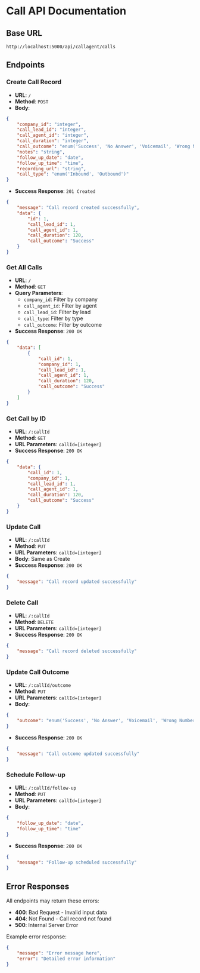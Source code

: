 # Call API Documentation

## Base URL
`http://localhost:5000/api/callagent/calls`

## Endpoints

### Create Call Record
- **URL**: `/`
- **Method**: `POST`
- **Body**:
```json
{
	"company_id": "integer",
	"call_lead_id": "integer",
	"call_agent_id": "integer",
	"call_duration": "integer",
	"call_outcome": "enum('Success', 'No Answer', 'Voicemail', 'Wrong Number')",
	"notes": "string",
	"follow_up_date": "date",
	"follow_up_time": "time",
	"recording_url": "string",
	"call_type": "enum('Inbound', 'Outbound')"
}
```
- **Success Response**: `201 Created`
```json
{
	"message": "Call record created successfully",
	"data": {
		"id": 1,
		"call_lead_id": 1,
		"call_agent_id": 1,
		"call_duration": 120,
		"call_outcome": "Success"
	}
}
```

### Get All Calls
- **URL**: `/`
- **Method**: `GET`
- **Query Parameters**:
  - `company_id`: Filter by company
  - `call_agent_id`: Filter by agent
  - `call_lead_id`: Filter by lead
  - `call_type`: Filter by type
  - `call_outcome`: Filter by outcome
- **Success Response**: `200 OK`
```json
{
	"data": [
		{
			"call_id": 1,
			"company_id": 1,
			"call_lead_id": 1,
			"call_agent_id": 1,
			"call_duration": 120,
			"call_outcome": "Success"
		}
	]
}
```

### Get Call by ID
- **URL**: `/:callId`
- **Method**: `GET`
- **URL Parameters**: `callId=[integer]`
- **Success Response**: `200 OK`
```json
{
	"data": {
		"call_id": 1,
		"company_id": 1,
		"call_lead_id": 1,
		"call_agent_id": 1,
		"call_duration": 120,
		"call_outcome": "Success"
	}
}
```

### Update Call
- **URL**: `/:callId`
- **Method**: `PUT`
- **URL Parameters**: `callId=[integer]`
- **Body**: Same as Create
- **Success Response**: `200 OK`
```json
{
	"message": "Call record updated successfully"
}
```

### Delete Call
- **URL**: `/:callId`
- **Method**: `DELETE`
- **URL Parameters**: `callId=[integer]`
- **Success Response**: `200 OK`
```json
{
	"message": "Call record deleted successfully"
}
```

### Update Call Outcome
- **URL**: `/:callId/outcome`
- **Method**: `PUT`
- **URL Parameters**: `callId=[integer]`
- **Body**:
```json
{
	"outcome": "enum('Success', 'No Answer', 'Voicemail', 'Wrong Number')"
}
```
- **Success Response**: `200 OK`
```json
{
	"message": "Call outcome updated successfully"
}
```

### Schedule Follow-up
- **URL**: `/:callId/follow-up`
- **Method**: `PUT`
- **URL Parameters**: `callId=[integer]`
- **Body**:
```json
{
	"follow_up_date": "date",
	"follow_up_time": "time"
}
```
- **Success Response**: `200 OK`
```json
{
	"message": "Follow-up scheduled successfully"
}
```

## Error Responses
All endpoints may return these errors:
- **400**: Bad Request - Invalid input data
- **404**: Not Found - Call record not found
- **500**: Internal Server Error

Example error response:
```json
{
	"message": "Error message here",
	"error": "Detailed error information"
}
```